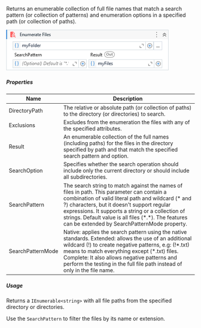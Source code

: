 Returns an enumerable collection of full file names that match a search pattern (or collection of patterns) and enumeration options in a specified path (or collection of paths).

![](../img/activities/EnumerateFiles.png)

##### Properties

|Name             |Description                                                                                                                                                                                                                                                                                                                                                |
|-----------------|-----------------------------------------------------------------------------------------------------------------------------------------------------------------------------------------------------------------------------------------------------------------------------------------------------------------------------------------------------------|
|DirectoryPath    |The relative or absolute path (or collection of paths) to the directory (or directories) to search.                                                                                                                                                                                                                                                        |
|Exclusions       |Excludes from the enumeration the files with any of the specified attributes.                                                                                                                                                                                                                                                                              |
|Result           |An enumerable collection of the full names (including paths) for the files in the directory specified by path and that match the specified search pattern and option.                                                                                                                                                                                      |
|SearchOption     |Specifies whether the search operation should include only the current directory or should include all subdirectories.                                                                                                                                                                                                                                     |
|SearchPattern    |The search string to match against the names of files in path. This parameter can contain a combination of valid literal path and wildcard (\* and ?) characters, but it doesn't support regular expressions. It supports a string or a collection of strings. Default value is all files (\*.\*). The features can be extended by SearchPatternMode property.|
|SearchPatternMode|Native: applies the search pattern using the native standards. Extended: allows the use of an additional wildcard (!) to create negative patterns, e.g: (!\*.txt) means to match everything except (\*.txt) files. Complete: It also allows negative patterns and perform the testing in the full file path instead of only in the file name.              |


##### Usage

Returns a `IEnumerable<string>` with all file paths from the specified directory or directories.

Use the `SearchPattern` to filter the files by its name or extension.
